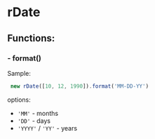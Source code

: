 # rDate
## Functions:

### - format()

Sample:
```javascript
 new rDate([10, 12, 1990]).format('MM-DD-YY')
```
options:
- `'MM'` - months
- `'DD'` - days
- `'YYYY'` / `'YY'` - years